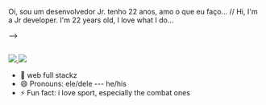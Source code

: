 Oi, sou um desenvolvedor Jr. tenho 22 anos, amo o que eu faço... // Hi, I'm a Jr developer. I'm 22 years old, I love what I do...


   -->

</div>
  
  ##
 
<div> 
  <a href="https://instagram.com/victor.bravoag" target="_blank"><img src="https://img.shields.io/badge/-Instagram-%23E4405F?style=for-the-badge&logo=instagram&logoColor=white" target="_blank">
  <a href="https://www.linkedin.com/in/victor-santos-886005180" target="_blank"><img src="https://img.shields.io/badge/-LinkedIn-%230077B5?style=for-the-badge&logo=linkedin&logoColor=white" target="_blank"></a> 
 


</div>






- 🌱 web full stackz
- 😄 Pronouns: ele/dele --- he/his
- ⚡ Fun fact: i love sport, 
especially the combat ones
